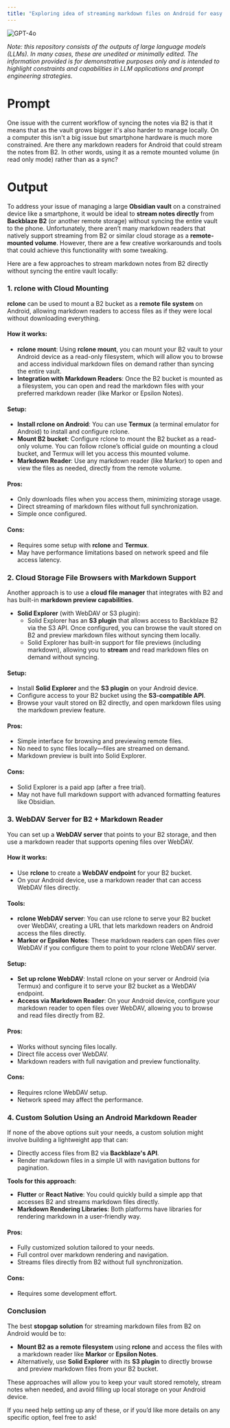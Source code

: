 ```yaml
---
title: "Exploring idea of streaming markdown files on Android for easy reading"
---
```

![GPT-4o](https://img.shields.io/badge/GPT--4o-3333FF?style=for-the-badge&logo=openai&logoColor=white)



*Note: this repository consists of the outputs of large language models (LLMs). In many cases, these are unedited or minimally edited. The information provided is for demonstrative purposes only and is intended to highlight constraints and capabilities in LLM applications and prompt engineering strategies.*


# Prompt

One issue with the current workflow of syncing the notes via B2 is that it means that as the vault grows bigger it's also harder to manage locally. On a computer this isn't a big issue but smartphone hardware is much more constrained. Are there any markdown readers for Android that could stream the notes from B2. In other words, using it as a remote mounted volume (in read only mode) rather than as a sync?

# Output

To address your issue of managing a large **Obsidian vault** on a constrained device like a smartphone, it would be ideal to **stream notes directly** from **Backblaze B2** (or another remote storage) without syncing the entire vault to the phone. Unfortunately, there aren’t many markdown readers that natively support streaming from B2 or similar cloud storage as a **remote-mounted volume**. However, there are a few creative workarounds and tools that could achieve this functionality with some tweaking.

Here are a few approaches to stream markdown notes from B2 directly without syncing the entire vault locally:

### 1. **rclone with Cloud Mounting**
   **rclone** can be used to mount a B2 bucket as a **remote file system** on Android, allowing markdown readers to access files as if they were local without downloading everything.

   #### How it works:
   - **rclone mount**: Using **rclone mount**, you can mount your B2 vault to your Android device as a read-only filesystem, which will allow you to browse and access individual markdown files on demand rather than syncing the entire vault.
   - **Integration with Markdown Readers**: Once the B2 bucket is mounted as a filesystem, you can open and read the markdown files with your preferred markdown reader (like Markor or Epsilon Notes).
   
   #### Setup:
   - **Install rclone on Android**: You can use **Termux** (a terminal emulator for Android) to install and configure rclone.
   - **Mount B2 bucket**: Configure rclone to mount the B2 bucket as a read-only volume. You can follow rclone’s official guide on mounting a cloud bucket, and Termux will let you access this mounted volume.
   - **Markdown Reader**: Use any markdown reader (like Markor) to open and view the files as needed, directly from the remote volume.

   #### Pros:
   - Only downloads files when you access them, minimizing storage usage.
   - Direct streaming of markdown files without full synchronization.
   - Simple once configured.

   #### Cons:
   - Requires some setup with **rclone** and **Termux**.
   - May have performance limitations based on network speed and file access latency.

### 2. **Cloud Storage File Browsers with Markdown Support**
   Another approach is to use a **cloud file manager** that integrates with B2 and has built-in **markdown preview capabilities**.

   - **Solid Explorer** (with WebDAV or S3 plugin):
     - Solid Explorer has an **S3 plugin** that allows access to Backblaze B2 via the S3 API. Once configured, you can browse the vault stored on B2 and preview markdown files without syncing them locally.
     - Solid Explorer has built-in support for file previews (including markdown), allowing you to **stream** and read markdown files on demand without syncing.

   #### Setup:
   - Install **Solid Explorer** and the **S3 plugin** on your Android device.
   - Configure access to your B2 bucket using the **S3-compatible API**.
   - Browse your vault stored on B2 directly, and open markdown files using the markdown preview feature.

   #### Pros:
   - Simple interface for browsing and previewing remote files.
   - No need to sync files locally—files are streamed on demand.
   - Markdown preview is built into Solid Explorer.

   #### Cons:
   - Solid Explorer is a paid app (after a free trial).
   - May not have full markdown support with advanced formatting features like Obsidian.

### 3. **WebDAV Server for B2 + Markdown Reader**
   You can set up a **WebDAV server** that points to your B2 storage, and then use a markdown reader that supports opening files over WebDAV.

   #### How it works:
   - Use **rclone** to create a **WebDAV endpoint** for your B2 bucket.
   - On your Android device, use a markdown reader that can access WebDAV files directly.

   #### Tools:
   - **rclone WebDAV server**: You can use rclone to serve your B2 bucket over WebDAV, creating a URL that lets markdown readers on Android access the files directly.
   - **Markor or Epsilon Notes**: These markdown readers can open files over WebDAV if you configure them to point to your rclone WebDAV server.

   #### Setup:
   - **Set up rclone WebDAV**: Install rclone on your server or Android (via Termux) and configure it to serve your B2 bucket as a WebDAV endpoint.
   - **Access via Markdown Reader**: On your Android device, configure your markdown reader to open files over WebDAV, allowing you to browse and read files directly from B2.

   #### Pros:
   - Works without syncing files locally.
   - Direct file access over WebDAV.
   - Markdown readers with full navigation and preview functionality.

   #### Cons:
   - Requires rclone WebDAV setup.
   - Network speed may affect the performance.

### 4. **Custom Solution Using an Android Markdown Reader**
   If none of the above options suit your needs, a custom solution might involve building a lightweight app that can:
   - Directly access files from B2 via **Backblaze's API**.
   - Render markdown files in a simple UI with navigation buttons for pagination.

   **Tools for this approach**:
   - **Flutter** or **React Native**: You could quickly build a simple app that accesses B2 and streams markdown files directly.
   - **Markdown Rendering Libraries**: Both platforms have libraries for rendering markdown in a user-friendly way.

   #### Pros:
   - Fully customized solution tailored to your needs.
   - Full control over markdown rendering and navigation.
   - Streams files directly from B2 without full synchronization.

   #### Cons:
   - Requires some development effort.

### Conclusion
The best **stopgap solution** for streaming markdown files from B2 on Android would be to:
- **Mount B2 as a remote filesystem** using **rclone** and access the files with a markdown reader like **Markor** or **Epsilon Notes**.
- Alternatively, use **Solid Explorer** with its **S3 plugin** to directly browse and preview markdown files from your B2 bucket.

These approaches will allow you to keep your vault stored remotely, stream notes when needed, and avoid filling up local storage on your Android device.

If you need help setting up any of these, or if you’d like more details on any specific option, feel free to ask!